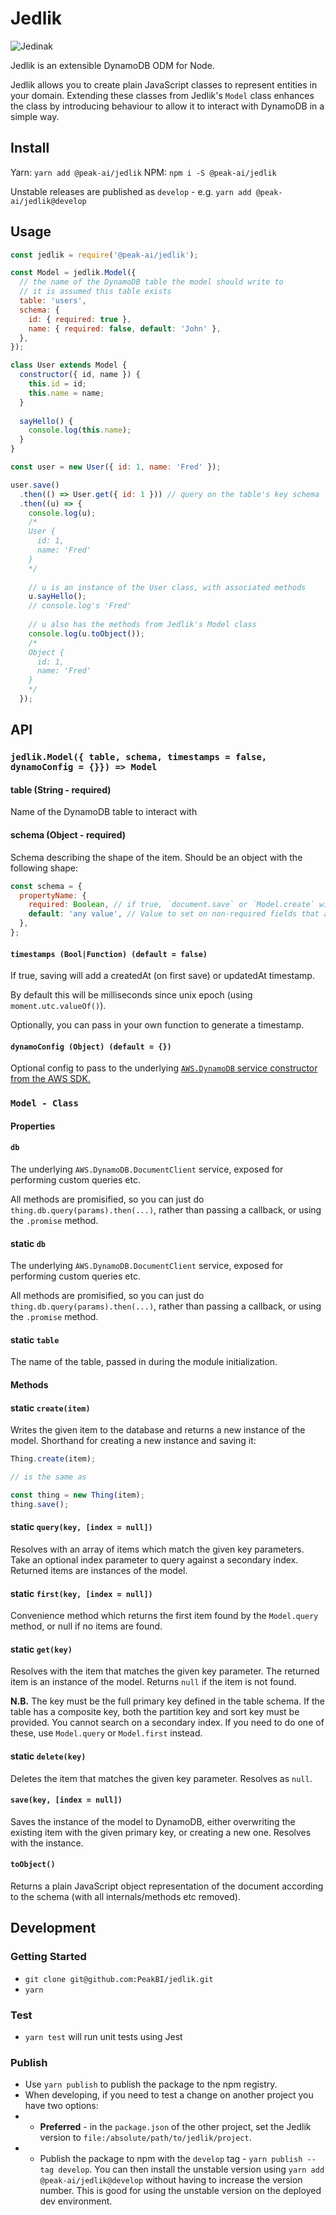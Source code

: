 # Jedlik

![Jedinak](assets/jedinak.jpg)

Jedlik is an extensible DynamoDB ODM for Node.

Jedlik allows you to create plain JavaScript classes to represent entities in your domain.
Extending these classes from Jedlik's `Model` class enhances the class by introducing behaviour to allow it to interact with DynamoDB in a simple way.

## Install

Yarn:
`yarn add @peak-ai/jedlik`
NPM:
`npm i -S @peak-ai/jedlik`

Unstable releases are published as `develop` - e.g. `yarn add @peak-ai/jedlik@develop`

## Usage

```js
const jedlik = require('@peak-ai/jedlik');

const Model = jedlik.Model({
  // the name of the DynamoDB table the model should write to
  // it is assumed this table exists
  table: 'users',
  schema: {
    id: { required: true },
    name: { required: false, default: 'John' },
  },
});

class User extends Model {
  constructor({ id, name }) {
    this.id = id;
    this.name = name;
  }
  
  sayHello() {
    console.log(this.name);
  }
}

const user = new User({ id: 1, name: 'Fred' });

user.save()
  .then(() => User.get({ id: 1 })) // query on the table's key schema
  .then((u) => {
    console.log(u);
    /*
    User {
      id: 1,
      name: 'Fred'
    }
    */
    
    // u is an instance of the User class, with associated methods
    u.sayHello();
    // console.log's 'Fred'
    
    // u also has the methods from Jedlik's Model class
    console.log(u.toObject());
    /*
    Object {
      id: 1,
      name: 'Fred'
    }
    */
  });
```

## API

### `jedlik.Model({ table, schema, timestamps = false, dynamoConfig = {}}) => Model`

#### table (String - required)

Name of the DynamoDB table to interact with

#### schema (Object - required)

Schema describing the shape of the item. Should be an object with the following shape:

```js
const schema = {
  propertyName: {
    required: Boolean, // if true, `document.save` or `Model.create` will throw a ValidationError if the key is missing
    default: 'any value', // Value to set on non-required fields that are undefined on the document. Should be present if the field is not required. Else will default to null.
  },
};
```

#### `timestamps (Bool|Function) (default = false)`

If true, saving will add a createdAt (on first save) or updatedAt timestamp.

By default this will be milliseconds since unix epoch (using `moment.utc.valueOf()`).

Optionally, you can pass in your own function to generate a timestamp.

#### `dynamoConfig (Object) (default = {})`

Optional config to pass to the underlying [`AWS.DynamoDB` service constructor from the AWS SDK.](https://docs.aws.amazon.com/AWSJavaScriptSDK/latest/AWS/DynamoDB.html#constructor-property)

### `Model - Class`

#### Properties

#### `db`

The underlying `AWS.DynamoDB.DocumentClient` service, exposed for performing custom queries etc.

All methods are promisified, so you can just do `thing.db.query(params).then(...)`, rather than passing a callback, or using the `.promise` method.

#### static `db`

The underlying `AWS.DynamoDB.DocumentClient` service, exposed for performing custom queries etc.

All methods are promisified, so you can just do `thing.db.query(params).then(...)`, rather than passing a callback, or using the `.promise` method.

#### static `table`

The name of the table, passed in during the module initialization.

#### Methods

#### static `create(item)`

Writes the given item to the database and returns a new instance of the model.
Shorthand for creating a new instance and saving it:

```js
Thing.create(item);

// is the same as

const thing = new Thing(item);
thing.save();
```

#### static `query(key, [index = null])`

Resolves with an array of items which match the given key parameters. Take an optional index parameter to query against a secondary index.
Returned items are instances of the model.

#### static `first(key, [index = null])`

Convenience method which returns the first item found by the `Model.query` method, or null if no items are found.

#### static `get(key)`

Resolves with the item that matches the given key parameter.
The returned item is an instance of the model.
Returns `null` if the item is not found.

**N.B.** The key must be the full primary key defined in the table schema. If the table has a composite key, both the partition key and sort key must be provided. You cannot search on a secondary index. If you need to do one of these, use `Model.query` or `Model.first` instead.

#### static `delete(key)`

Deletes the item that matches the given key parameter.
Resolves as `null`.

#### `save(key, [index = null])`

Saves the instance of the model to DynamoDB, either overwriting the existing item with the given primary key, or creating a new one.
Resolves with the instance.

#### `toObject()`

Returns a plain JavaScript object representation of the document according to the schema (with all internals/methods etc removed).

## Development

### Getting Started

- `git clone git@github.com:PeakBI/jedlik.git`
- `yarn`

### Test

- `yarn test` will run unit tests using Jest

### Publish

- Use `yarn publish` to publish the package to the npm registry.
- When developing, if you need to test a change on another project you have two options:
- - **Preferred** - in the `package.json` of the other project, set the Jedlik version to `file:/absolute/path/to/jedlik/project`.
- - Publish the package to npm with the `develop` tag - `yarn publish --tag develop`. You can then install the unstable version using `yarn add @peak-ai/jedlik@develop` without having to increase the version number. This is good for using the unstable version on the deployed dev environment.
